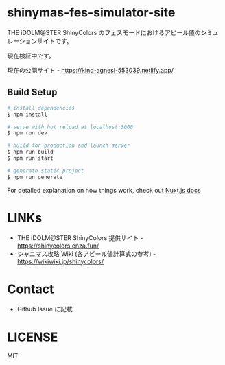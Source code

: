 # shinymas-fes-simulator-site

THE iDOLM@STER ShinyColors のフェスモードにおけるアピール値のシミュレーションサイトです。

現在検証中です。

現在の公開サイト - https://kind-agnesi-553039.netlify.app/

## Build Setup

```bash
# install dependencies
$ npm install

# serve with hot reload at localhost:3000
$ npm run dev

# build for production and launch server
$ npm run build
$ npm run start

# generate static project
$ npm run generate
```

For detailed explanation on how things work, check out [Nuxt.js docs](https://nuxtjs.org)

# LINKs

- THE iDOLM@STER ShinyColors 提供サイト - https://shinycolors.enza.fun/
- シャニマス攻略 Wiki (各アピール値計算式の参考) - https://wikiwiki.jp/shinycolors/

# Contact

- Github Issue に記載

# LICENSE

MIT
